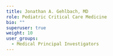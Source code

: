 ```yaml
---
title: Jonathan A. Gehlbach, MD
role: Pediatric Critical Care Medicine
bio: ""
superuser: true
weight: 10
user_groups:
  - Medical Principal Investigators
---
```

